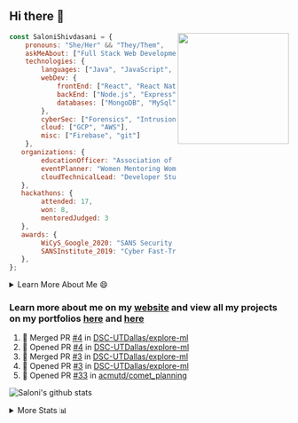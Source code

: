 ## Hi there 👋

<img align='right' src="https://storage.googleapis.com/saloni-shivdasani-resume/Saloni.png" width="200">

```javascript
const SaloniShivdasani = {
    pronouns: "She/Her" && "They/Them",
    askMeAbout: ["Full Stack Web Development", "Cloud Computing", "Cyber Security"],
    technologies: {
        languages: ["Java", "JavaScript", "SQL", "Python", "C++", "R"],
        webDev: {
            frontEnd: ["React", "React Native", "Electron"],
            backEnd: ["Node.js", "Express", "Flask"],
            databases: ["MongoDB", "MySql"],
        },
        cyberSec: ["Forensics", "Intrusion Detection", "Security Operations", "Network and Application Penetration Testing"],
        cloud: ["GCP", "AWS"],
        misc: ["Firebase", "git"]
    },
   organizations: {
        educationOfficer: "Association of Computer Machinery, UTD",
        eventPlanner: "Women Mentoring Women in Engineering, UTD",
        cloudTechnicalLead: "Developer Students Club, UTD"
   },
   hackathons: {
        attended: 17,
        won: 8,
        mentoredJudged: 3
   },
   awards: {
        WiCyS_Google_2020: "SANS Security Training Scholarship",
        SANSInstitute_2019: "Cyber Fast-Track Game Quarter-Finalist",
   },
};
```

<!--START_SECTION:table-->
<details>

<summary>Learn More About Me 😄 </summary>

I am a junior at The University of Texas at Dallas, and I am currently majoring in Software Engineering with a concentration in Information Assurance. I am interested and have experience in full stack development, cloud computing, and cybersecurity. I hope to find opportunities where I can gain exposure to algorithm and project design. My ultimate aim is to develop futuristic products for users because I am inspired by the impact of computing on society.

I have experience in full stack web development through my participation and awards in hackathons where I have learnt and used React, Node.js, Express, MongoDB, Flask, NLTK, and React Native along with GIT, GCP, and Firebase. Last semester, I was also responsible for backend development for a project at a local NGO where I created a REST API using Node.js, Express, MongoDB and SQL and hosted it on servers using GCP. 

From my coursework and local competitions, I have skills in algorithms and data structures in Java, database management using SQL and machine learning using Python and R. I have also been a quarter-finalist in a national cybersecurity completion hosted by the SANS institute.

I am also actively involved in campus organization where I am the cloud technical lead for Developer Student Club, Mentor and Education Officer for Association of Computing Machinery, event planner for Women Mentoring Women in Engineering and IT Committee member for IEEE.

</details>

<!--END_SECTION:table-->

### Learn more about me on my [website](https://www.saloni-shivdasani.codes) and view all my projects on my portfolios [here](https://www.saloni-shivdasani.codes/projects) and  [here](http://devpost.com/SaloniS)

<!--START_SECTION:activity-->
1. 🎉 Merged PR [#4](https://github.com//DSC-UTDallas/explore-ml/pull/4) in [DSC-UTDallas/explore-ml](https://github.com//DSC-UTDallas/explore-ml)
2. 💪 Opened PR [#4](https://github.com//DSC-UTDallas/explore-ml/pull/4) in [DSC-UTDallas/explore-ml](https://github.com//DSC-UTDallas/explore-ml)
3. 🎉 Merged PR [#3](https://github.com//DSC-UTDallas/explore-ml/pull/3) in [DSC-UTDallas/explore-ml](https://github.com//DSC-UTDallas/explore-ml)
4. 💪 Opened PR [#3](https://github.com//DSC-UTDallas/explore-ml/pull/3) in [DSC-UTDallas/explore-ml](https://github.com//DSC-UTDallas/explore-ml)
5. 💪 Opened PR [#33](https://github.com//acmutd/comet_planning/pull/33) in [acmutd/comet_planning](https://github.com//acmutd/comet_planning)
<!--END_SECTION:activity-->

![Saloni's github stats](https://github-readme-stats.vercel.app/api?username=SaloniSS)

<!--START_SECTION:table-->
<details>

<summary>More Stats 📊 </summary>

<!--START_SECTION:waka-->
![Lines of code](https://img.shields.io/badge/From%20Hello%20World%20I%27ve%20Written-22.6%20million%20lines%20of%20code-blue)

**🐱 My Github Data** 

> 🏆 1,492 Contributions in the Year 2020
 > 
> 📦 510.1 kB Used in Github's Storage 
 > 
> 💼 Opted to Hire
 > 
> 📜 20 Public Repositories
 > 
> 🔑 17 Private Repositories 

**I'm a Night 🦉** 

```text
🌞 Morning    208 commits    ████░░░░░░░░░░░░░░░░░░░░░   18.87% 
🌆 Daytime    228 commits    █████░░░░░░░░░░░░░░░░░░░░   20.69% 
🌃 Evening    355 commits    ████████░░░░░░░░░░░░░░░░░   32.21% 
🌙 Night      311 commits    ███████░░░░░░░░░░░░░░░░░░   28.22%

```
📅 **I'm Most Productive on Saturday** 

```text
Monday       107 commits    ██░░░░░░░░░░░░░░░░░░░░░░░   9.71% 
Tuesday      71 commits     █░░░░░░░░░░░░░░░░░░░░░░░░   6.44% 
Wednesday    107 commits    ██░░░░░░░░░░░░░░░░░░░░░░░   9.71% 
Thursday     53 commits     █░░░░░░░░░░░░░░░░░░░░░░░░   4.81% 
Friday       148 commits    ███░░░░░░░░░░░░░░░░░░░░░░   13.43% 
Saturday     354 commits    ████████░░░░░░░░░░░░░░░░░   32.12% 
Sunday       262 commits    ██████░░░░░░░░░░░░░░░░░░░   23.77%

```


📊 **This Week I Spent My Time On** 

```text
⌚︎ Time Zone: America/Chicago

💬 Programming Languages: 
TypeScript               5 hrs 19 mins       ████████████████████░░░░░   81.27% 
HTML                     52 mins             ███░░░░░░░░░░░░░░░░░░░░░░   13.4% 
Markdown                 10 mins             ░░░░░░░░░░░░░░░░░░░░░░░░░   2.74% 
Python                   5 mins              ░░░░░░░░░░░░░░░░░░░░░░░░░   1.5% 
Other                    4 mins              ░░░░░░░░░░░░░░░░░░░░░░░░░   1.03%

```

**I Mostly Code in JavaScript** 

```text
JavaScript               19 repos            ████████████░░░░░░░░░░░░░   48.72% 
Java                     5 repos             ███░░░░░░░░░░░░░░░░░░░░░░   12.82% 
TypeScript               5 repos             ███░░░░░░░░░░░░░░░░░░░░░░   12.82% 
CSS                      3 repos             ██░░░░░░░░░░░░░░░░░░░░░░░   7.69% 
PHP                      2 repos             █░░░░░░░░░░░░░░░░░░░░░░░░   5.13%

```



<!--END_SECTION:waka-->

<!--END_SECTION:table-->

<!--
**SaloniSS/SaloniSS** is a ✨ _special_ ✨ repository because its `README.md` (this file) appears on your GitHub profile.

Here are some ideas to get you started:

- 🔭 I’m currently working on ...
- 🌱 I’m currently learning ...
- 👯 I’m looking to collaborate on ...
- 🤔 I’m looking for help with ...
- 💬 Ask me about ...
- 📫 How to reach me: ...
- 😄 Pronouns: ...
- ⚡ Fun fact: ...
-->
